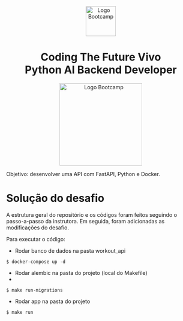 <div align="center">
<img src="https://hermes.digitalinnovation.one/assets/diome/logo-full.svg" alt="Logo Bootcamp" width="80">
<h1> Coding The Future Vivo <br> Python AI Backend Developer </h1>
<img src="https://hermes.dio.me/files/assets/ef695d25-f647-45eb-b1ad-a25c124b28ca.png" alt="Logo Bootcamp" width="220">
</div>
 
Objetivo: desenvolver uma API com FastAPI, Python e Docker.

#  Solução do desafio

A estrutura geral do repositório e os códigos foram feitos seguindo o passo-a-passo da instrutora. Em seguida, foram adicionadas as modificações do desafio.

Para executar o código:
- Rodar banco de dados na pasta workout_api

```console
$ docker-compose up -d
```

- Rodar alembic na pasta do projeto (local do Makefile)
- 
```console
$ make run-migrations
```

- Rodar app na pasta do projeto

```console
$ make run
```
